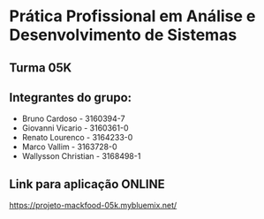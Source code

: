 # Prática Profissional em Análise e Desenvolvimento de Sistemas

## Turma 05K

## Integrantes do grupo:

* Bruno Cardoso - 3160394-7
* Giovanni Vicario - 3160361-0
* Renato Lourenco - 3164233-0 
* Marco Vallim - 3163728-0
* Wallysson Christian - 3168498-1

## Link para aplicação ONLINE

https://projeto-mackfood-05k.mybluemix.net/
